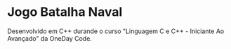 # Jogo Batalha Naval
Desenvolvido em C++ durande o curso "Linguagem C e C++ - Iniciante Ao Avançado" da OneDay Code.
